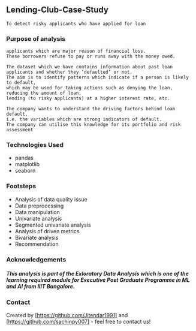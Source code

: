 ## Lending-Club-Case-Study
```
To detect risky applicants who have applied for loan
```

### Purpose of analysis
``` This analysis is for lending companies. It will be helpful to catch risky/default 
applicants which are major reason of financial loss. 
These borrowers refuse to pay or runs away with the money owed.

The dataset which we have contains information about past loan applicants and whether they ‘defaulted’ or not. 
The aim is to identify patterns which indicate if a person is likely to default, 
which may be used for taking actions such as denying the loan, reducing the amount of loan, 
lending (to risky applicants) at a higher interest rate, etc.

The company wants to understand the driving factors behind loan default, 
i.e. the variables which are strong indicators of default.
The company can utilise this knowledge for its portfolio and risk assessment

```

### Technologies Used
- pandas
- matplotlib
- seaborn

### Footsteps
- Analysis of data quality issue
- Data preprocessing
- Data manipulation
- Univariate analysis
- Segmented univariate analysis
- Analysis of driven metrics
- Bivariate analysis
- Recommendation

### Acknowledgements
##### This analysis is part of the Exloratory Data Analysis which is one of the learning required module for Executive Post Graduate Programme in ML and AI from IIIT Bangalore.

### Contact
Created by [https://github.com/Jitendar1991] and [https://github.com/sachinpy007] - feel free to contact us!


